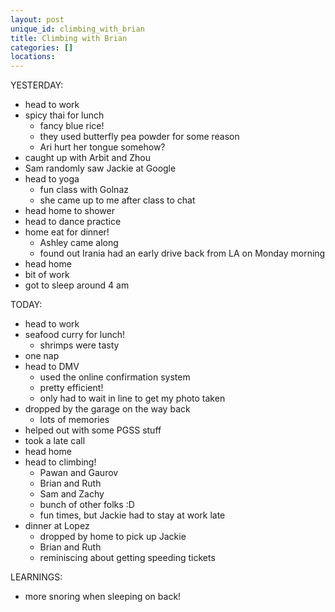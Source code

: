 ```yaml
---
layout: post
unique_id: climbing_with_brian
title: Climbing with Brian
categories: []
locations: 
---
```


YESTERDAY:
* head to work
* spicy thai for lunch
  * fancy blue rice!
  * they used butterfly pea powder for some reason
  * Ari hurt her tongue somehow?
* caught up with Arbit and Zhou
* Sam randomly saw Jackie at Google
* head to yoga
  * fun class with Golnaz
  * she came up to me after class to chat
* head home to shower
* head to dance practice
* home eat for dinner!
  * Ashley came along
  * found out Irania had an early drive back from LA on Monday morning
* head home
* bit of work
* got to sleep around 4 am

TODAY:
* head to work
* seafood curry for lunch!
  * shrimps were tasty
* one nap
* head to DMV
  * used the online confirmation system
  * pretty efficient!
  * only had to wait in line to get my photo taken
* dropped by the garage on the way back
  * lots of memories
* helped out with some PGSS stuff
* took a late call
* head home
* head to climbing!
  * Pawan and Gaurov
  * Brian and Ruth
  * Sam and Zachy
  * bunch of other folks :D
  * fun times, but Jackie had to stay at work late
* dinner at Lopez
  * dropped by home to pick up Jackie
  * Brian and Ruth
  * reminiscing about getting speeding tickets

LEARNINGS:
* more snoring when sleeping on back!
